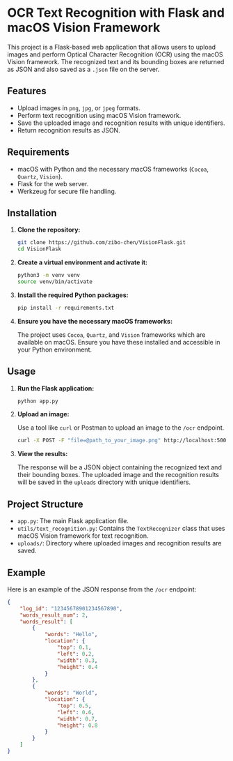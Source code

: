 # OCR Text Recognition with Flask and macOS Vision Framework

This project is a Flask-based web application that allows users to upload images and perform Optical Character Recognition (OCR) using the macOS Vision framework. The recognized text and its bounding boxes are returned as JSON and also saved as a `.json` file on the server.

## Features

- Upload images in `png`, `jpg`, or `jpeg` formats.
- Perform text recognition using macOS Vision framework.
- Save the uploaded image and recognition results with unique identifiers.
- Return recognition results as JSON.

## Requirements

- macOS with Python and the necessary macOS frameworks (`Cocoa`, `Quartz`, `Vision`).
- Flask for the web server.
- Werkzeug for secure file handling.

## Installation

1. **Clone the repository:**

    ```bash
    git clone https://github.com/zibo-chen/VisionFlask.git
    cd VisionFlask
    ```

2. **Create a virtual environment and activate it:**

    ```bash
    python3 -m venv venv
    source venv/bin/activate
    ```

3. **Install the required Python packages:**

    ```bash
    pip install -r requirements.txt
    ```

4. **Ensure you have the necessary macOS frameworks:**

    The project uses `Cocoa`, `Quartz`, and `Vision` frameworks which are available on macOS. Ensure you have these installed and accessible in your Python environment.

## Usage

1. **Run the Flask application:**

    ```bash
    python app.py
    ```

2. **Upload an image:**

    Use a tool like `curl` or Postman to upload an image to the `/ocr` endpoint.

    ```bash
    curl -X POST -F "file=@path_to_your_image.png" http://localhost:5001/ocr
    ```

3. **View the results:**

    The response will be a JSON object containing the recognized text and their bounding boxes. The uploaded image and the recognition results will be saved in the `uploads` directory with unique identifiers.

## Project Structure

- `app.py`: The main Flask application file.
- `utils/text_recognition.py`: Contains the `TextRecognizer` class that uses macOS Vision framework for text recognition.
- `uploads/`: Directory where uploaded images and recognition results are saved.

## Example

Here is an example of the JSON response from the `/ocr` endpoint:

```json
{
    "log_id": "12345678901234567890",
    "words_result_num": 2,
    "words_result": [
        {
            "words": "Hello",
            "location": {
                "top": 0.1,
                "left": 0.2,
                "width": 0.3,
                "height": 0.4
            }
        },
        {
            "words": "World",
            "location": {
                "top": 0.5,
                "left": 0.6,
                "width": 0.7,
                "height": 0.8
            }
        }
    ]
}
